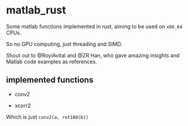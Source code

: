 # matlab_rust

Some matlab functions implemented in rust, aiming to be used on `x86_64` CPUs.

So no GPU computing, just threading and SIMD.

Shout out to @RoyiAvital and @ZR Han, who gave amazing insights and Matlab code examples as references.

## implemented functions

- conv2

- xcorr2

Which is just `conv2(a, rot180(b))`

